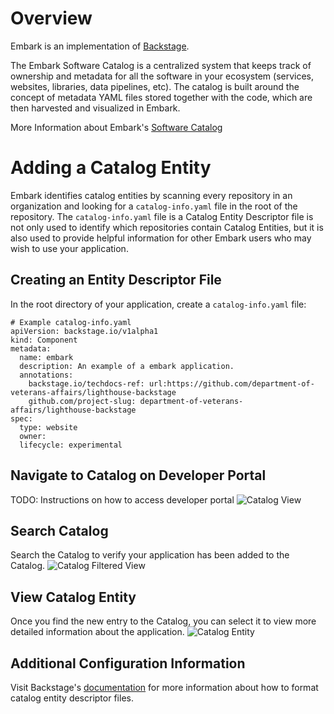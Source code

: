 # Overview

Embark is an implementation of [Backstage](https://backstage.io/).

The Embark Software Catalog is a centralized system that keeps track of ownership and metadata for all the software in your ecosystem (services, websites, libraries, data pipelines, etc). The catalog is built around the concept of metadata YAML files stored together with the code, which are then harvested and visualized in Embark.

More Information about Embark's [Software Catalog](https://backstage.io/docs/features/software-catalog/software-catalog-overview)


# Adding a Catalog Entity
Embark identifies catalog entities by scanning every repository in an organization and looking for a `catalog-info.yaml` file in the root of the repository. The `catalog-info.yaml` file is a Catalog Entity Descriptor file is not only used to identify which repositories contain Catalog Entities, but it is also used to provide helpful information for other Embark users who may wish to use your application.
## Creating an Entity Descriptor File
In the root directory of your application, create a `catalog-info.yaml` file:

```
# Example catalog-info.yaml
apiVersion: backstage.io/v1alpha1
kind: Component
metadata:
  name: embark
  description: An example of a embark application.
  annotations:
    backstage.io/techdocs-ref: url:https://github.com/department-of-veterans-affairs/lighthouse-backstage
    github.com/project-slug: department-of-veterans-affairs/lighthouse-backstage
spec:
  type: website
  owner: 
  lifecycle: experimental
```

## Navigate to Catalog on Developer Portal
TODO: Instructions on how to access developer portal
![Catalog View](https://raw.githubusercontent.com/department-of-veterans-affairs/lighthouse-backstage/main/docs/images/catalog_view.png)

## Search Catalog
Search the Catalog to verify your application has been added to the Catalog.
![Catalog Filtered View](https://raw.githubusercontent.com/department-of-veterans-affairs/lighthouse-backstage/main/docs/images/catalog_filtered_view.png)

## View Catalog Entity
Once you find the new entry to the Catalog, you can select it to view more detailed information about the application.
![Catalog Entity](https://raw.githubusercontent.com/department-of-veterans-affairs/lighthouse-backstage/main/docs/images/catalog_entity.png)

## Additional Configuration Information
Visit Backstage's [documentation](https://backstage.io/docs/features/software-catalog/descriptor-format) for more information about how to format catalog entity descriptor files.